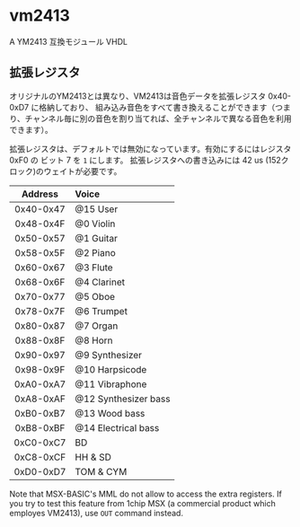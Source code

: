 vm2413
======

A YM2413 互換モジュール VHDL

## 拡張レジスタ

オリジナルのYM2413とは異なり、VM2413は音色データを拡張レジスタ 0x40-0xD7 に格納しており、
組み込み音色をすべて書き換えることができます（つまり、チャンネル毎に別の音色を割り当てれば、全チャンネルで異なる音色を利用できます）。

拡張レジスタは、デフォルトでは無効になっています。有効にするにはレジスタ 0xF0 の ビット 7 を `1` にします。
拡張レジスタへの書き込みには 42 us (152クロック)のウェイトが必要です。

|Address|Voice|
|:-:|:--|
|0x40-0x47|@15 User|　　　　　　
|0x48-0x4F|@0 Violin|
|0x50-0x57|@1 Guitar|
|0x58-0x5F|@2 Piano|
|0x60-0x67|@3 Flute|
|0x68-0x6F|@4 Clarinet|
|0x70-0x77|@5 Oboe|
|0x78-0x7F|@6 Trumpet|
|0x80-0x87|@7 Organ|
|0x88-0x8F|@8 Horn|
|0x90-0x97|@9 Synthesizer|
|0x98-0x9F|@10 Harpsicode|
|0xA0-0xA7|@11 Vibraphone|
|0xA8-0xAF|@12 Synthesizer bass|
|0xB0-0xB7|@13 Wood bass|
|0xB8-0xBF|@14 Electrical bass|
|0xC0-0xC7|BD|
|0xC8-0xCF|HH & SD|
|0xD0-0xD7|TOM & CYM|

Note that MSX-BASIC's MML do not allow to access the extra registers.
If you try to test this feature from 1chip MSX (a commercial product which employes VM2413), use `OUT` command instead.

